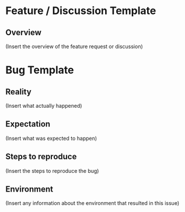 # Feature / Discussion Template

## Overview

(Insert the overview of the feature request or discussion)

# Bug Template

## Reality

(Insert what actually happened)

## Expectation

(Insert what was expected to happen)

## Steps to reproduce

(Insert the steps to reproduce the bug)

## Environment

(Insert any information about the environment that resulted in this issue)

